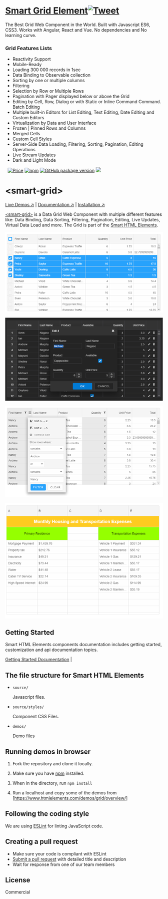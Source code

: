 # [Smart Grid Element](https://www.htmlelements.com)[![Tweet](https://img.shields.io/twitter/url/http/shields.io.svg?style=social)](https://twitter.com/intent/tweet?text=Get%20over%2020%20free%20custom%20elements%20based%20on%20SmartHTMLElements%20&url=https://www.htmlelements.com/&via=htmlelements&hashtags=bootstrap,design,templates,autocomplete,grid,typeahead,developers,webcomponents,customelements,polymer,material)

The Best Grid Web Component in the World. Built with Javascript ES6, CSS3. Works with Angular, React and Vue. No dependencies and No learning curve.

### Grid Features Lists

* Reactivity Support
* Mobile-Ready
* Loading 300 000 records in 1sec
* Data Binding to Observable collection
* Sorting by one or multiple columns
* Filtering
* Selection by Row or Multiple Rows
* Pagination with Pager displayed below or above the Grid
* Editing by Cell, Row, Dialog or with Static or Inline Command Command. Batch Editing
* Multiple built-in Editors for List Editing, Text Editing, Date Editing and Custom Editors
* Virtualization by Data and User Interface
* Frozen | Pinned Rows and Columns
* Merged Cells
* Custom Cell Styles
* Server-Side Data Loading, Filtering, Sorting, Pagination, Editing Operations 
* Live Stream Updates
* Dark and Light Mode



&nbsp;
[![Price](https://img.shields.io/badge/price-$399-0098f7.svg)](https://github.com/HTMLElements/smart-grid/blob/master/LICENSE)
[![npm](https://img.shields.io/npm/v/@smarthtmlelements/smart-grid.svg?style=flat)](https://www.npmjs.com/package/@smarthtmlelements/smart-grid)
[![GitHub package version](https://img.shields.io/github/package-json/v/HTMLElements/smart-grid.svg)](https://github.com/HTMLElements/smart-grid)
[![](https://img.shields.io/website-up-down-green-red/https/shields.io.svg?label=www.htmlelements.com)](https://www.htmlelements.com)

# &lt;smart-grid&gt;

[Live Demos ↗](https://htmlelements.com/demos/)
|
[Documentation ↗](https://www.htmlelements.com/docs/)
|
[Installation ↗](https://www.npmjs.com/package/@smarthtmlelements/smarthtmlelements-core)

[&lt;smart-grid&gt;](https://htmlelements.com/demos/) is a Data Grid Web Component with multiple different features like: Data Binding, Data Sorting, Filtering, Pagination, Editing, Live Updates, Virtual Data Load and more. The Grid is part of the [Smart HTML Elements](https://htmlelements.com/).

[<img src="https://raw.githubusercontent.com/htmlelements/smart-grid/master/grid-web-component.png" alt="Grid Web Component">](https://htmlelements.com/demos/)

[<img src="https://raw.githubusercontent.com/htmlelements/smart-grid/master/grid-web-component-dialog.png" alt="Grid Web Component Dialog">](https://htmlelements.com/demos/)

[<img src="https://raw.githubusercontent.com/htmlelements/smart-grid/master/grid-web-component-filtering.png" alt="Grid Web Component Filtering">](https://htmlelements.com/demos/)

[<img src="https://raw.githubusercontent.com/htmlelements/smart-grid/master/grid-web-component-merged-cells.png" alt="Grid Web Component Merged Cells">](https://htmlelements.com/demos/)

## Getting Started

Smart HTML Elements components documentation includes getting started, customization and api documentation topics.

[Getting Started Documentation](https://www.htmlelements.com/docs/)
|

## The file structure for Smart HTML Elements

- `source/`

  Javascript files.

- `source/styles/`

  Component CSS Files.

- `demos/`

  Demo files

## Running demos in browser

1. Fork the repository and clone it locally.

1. Make sure you have [npm](https://www.npmjs.com/) installed.

1. When in the directory, run `npm install` 

1. Run a localhost and copy some of the demos from [https://www.htmlelements.com/demos/grid/overview/]


## Following the coding style

We are using [ESLint](http://eslint.org/) for linting JavaScript code. 

## Creating a pull request

  - Make sure your code is compliant with ESLint
  - [Submit a pull request](https://www.digitalocean.com/community/tutorials/how-to-create-a-pull-request-on-github) with detailed title and description
  - Wait for response from one of our team members


## License

Commercial
